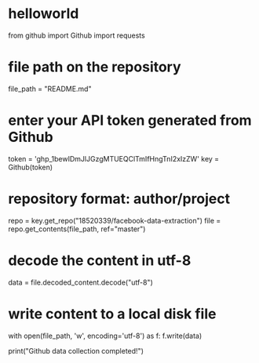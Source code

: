 # helloworld
from github import Github
import requests

# file path on the repository
file_path = "README.md"

# enter your API token generated from Github
token = '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'
key = Github(token)

# repository format: author/project
repo = key.get_repo("18520339/facebook-data-extraction")
file = repo.get_contents(file_path, ref="master")

# decode the content in utf-8
data = file.decoded_content.decode("utf-8")

# write content to a local disk file
with open(file_path, 'w', encoding='utf-8') as f:
	f.write(data)

print("Github data collection completed!")
